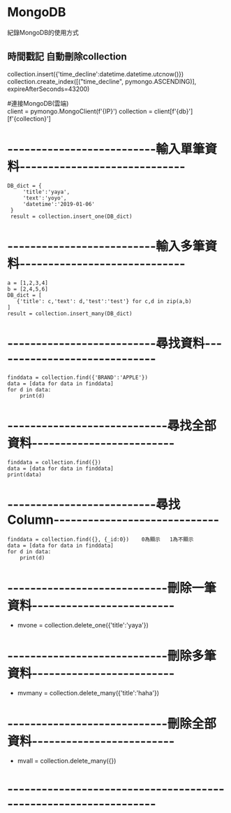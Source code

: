 # MongoDB
紀錄MongoDB的使用方式
## 時間戳記  自動刪除collection  

collection.insert({'time_decline':datetime.datetime.utcnow()})  
collection.create_index([("time_decline", pymongo.ASCENDING)], expireAfterSeconds=43200)   
  

#連接MongoDB(雲端)  
client = pymongo.MongoClient(f'{IP}')
collection = client[f'{db}'][f'{collection}']

# --------------------------輸入單筆資料-----------------------------
```
DB_dict = {
     'title':'yaya',
     'text':'yoyo',
     'datetime':'2019-01-06'
 }
 result = collection.insert_one(DB_dict)
```
# --------------------------輸入多筆資料-----------------------------
```
a = [1,2,3,4]
b = [2,4,5,6]
DB_dict = [
   {'title': c,'text': d,'test':'test'} for c,d in zip(a,b)
]
result = collection.insert_many(DB_dict)
```

# --------------------------尋找資料-----------------------------
```
finddata = collection.find({'BRAND':'APPLE'})
data = [data for data in finddata]
for d in data:
    print(d)
```

# ----------------------------尋找全部資料-------------------------
```
finddata = collection.find({})
data = [data for data in finddata]
print(data)
```

# --------------------------尋找Column-----------------------------
```
finddata = collection.find({}, {_id:0})    0為顯示   1為不顯示
data = [data for data in finddata]
for d in data:
    print(d)
```

# ----------------------------刪除一筆資料-------------------------
- mvone = collection.delete_one({'title':'yaya'})
# ----------------------------刪除多筆資料-------------------------
- mvmany = collection.delete_many({'title':'haha'})
# ----------------------------刪除全部資料-------------------------
- mvall = collection.delete_many({})
# ----------------------------------------------------------------
